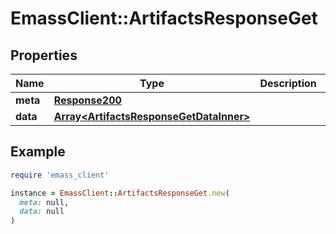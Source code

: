 # EmassClient::ArtifactsResponseGet

## Properties

| Name | Type | Description | Notes |
| ---- | ---- | ----------- | ----- |
| **meta** | [**Response200**](Response200.md) |  | [optional] |
| **data** | [**Array&lt;ArtifactsResponseGetDataInner&gt;**](ArtifactsResponseGetDataInner.md) |  | [optional] |

## Example

```ruby
require 'emass_client'

instance = EmassClient::ArtifactsResponseGet.new(
  meta: null,
  data: null
)
```

